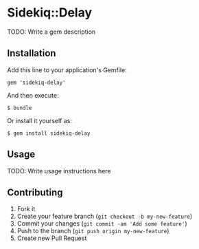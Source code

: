 # Sidekiq::Delay

TODO: Write a gem description

## Installation

Add this line to your application's Gemfile:

    gem 'sidekiq-delay'

And then execute:

    $ bundle

Or install it yourself as:

    $ gem install sidekiq-delay

## Usage

TODO: Write usage instructions here

## Contributing

1. Fork it
2. Create your feature branch (`git checkout -b my-new-feature`)
3. Commit your changes (`git commit -am 'Add some feature'`)
4. Push to the branch (`git push origin my-new-feature`)
5. Create new Pull Request
